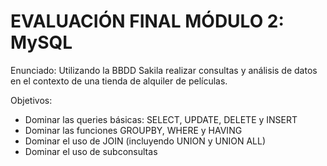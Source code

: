 # EVALUACIÓN FINAL MÓDULO 2: MySQL

Enunciado: 
Utilizando la BBDD Sakila realizar consultas y análisis de datos en el contexto de una tienda de alquiler de películas.

Objetivos:
- Dominar las queries básicas: SELECT, UPDATE, DELETE y INSERT 
- Dominar las funciones GROUPBY, WHERE y HAVING
- Dominar el uso de JOIN (incluyendo UNION y UNION ALL)
- Dominar el uso de subconsultas
